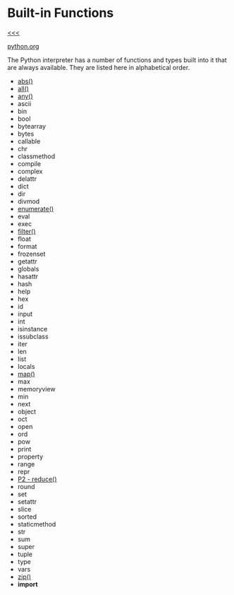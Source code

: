 
Built-in Functions
======

[<<<](https://github.com/ttltrk/PRG/blob/master/PY/DOC/OPYM/OPYM.MD)

[python.org](https://docs.python.org/3/library/functions.html)

The Python interpreter has a number of functions and types built into it that are always available. They are listed here in alphabetical order.

* [abs()](https://github.com/ttltrk/PRG/blob/master/PY/DOC/OPYM/04_MET_FUN/FUNCTIONS/BIF/ABS.MD)
* [all()](https://github.com/ttltrk/PRG/blob/master/PY/DOC/OPYM/04_MET_FUN/FUNCTIONS/BIF/ALL.MD)
* [any()](https://github.com/ttltrk/PRG/blob/master/PY/DOC/OPYM/04_MET_FUN/FUNCTIONS/BIF/ANY.MD)
* ascii
* bin
* bool
* bytearray
* bytes
* callable
* chr
* classmethod
* compile
* complex
* delattr
* dict
* dir
* divmod
* [enumerate()](https://github.com/ttltrk/PRG/blob/master/PY/DOC/OPYM/04_MET_FUN/FUNCTIONS/BIF/ENUMERATE.MD)
* eval
* exec
* [filter()](https://github.com/ttltrk/PRG/blob/master/PY/DOC/OPYM/04_MET_FUN/FUNCTIONS/BIF/FILTER.MD)
* float
* format
* frozenset
* getattr
* globals
* hasattr
* hash
* help
* hex
* id
* input
* int
* isinstance
* issubclass
* iter
* len
* list
* locals
* [map()](https://github.com/ttltrk/PRG/blob/master/PY/DOC/OPYM/04_MET_FUN/FUNCTIONS/BIF/MAP.MD)
* max
* memoryview
* min
* next
* object
* oct
* open
* ord
* pow
* print
* property
* range
* repr
* [P2 - reduce()](https://github.com/ttltrk/PRG/blob/master/PY/DOC/OPYM/04_MET_FUN/FUNCTIONS/BIF/REDUCE.MD)
* round
* set
* setattr
* slice
* sorted
* staticmethod
* str
* sum
* super
* tuple
* type
* vars
* [zip()](https://github.com/ttltrk/PRG/blob/master/PY/DOC/OPYM/04_MET_FUN/FUNCTIONS/BIF/ZIP.MD)
* __import__







